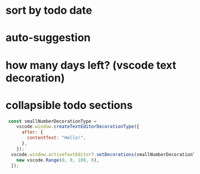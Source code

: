 # sort by todo date
# auto-suggestion 
# how many days left? (vscode text decoration)
# collapsible todo sections
```js
 const smallNumberDecorationType =
    vscode.window.createTextEditorDecorationType({
      after: {
        contentText: "Hello!",
      },
    });
  vscode.window.activeTextEditor?.setDecorations(smallNumberDecorationType, [
    new vscode.Range(0, 0, 100, 0),
  ]);
```
